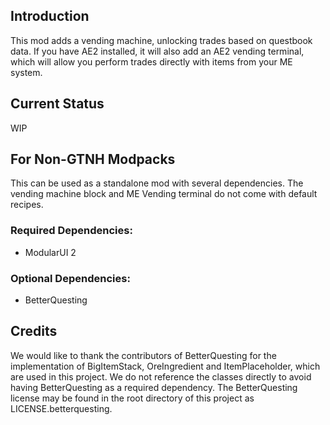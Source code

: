 ## Introduction

This mod adds a vending machine, unlocking trades based on questbook data. If you have AE2 installed, it will also add an AE2 vending terminal, which will allow you perform trades directly with items from your ME system.

## Current Status

WIP

## For Non-GTNH Modpacks

This can be used as a standalone mod with several dependencies. The vending machine block and ME Vending terminal do not come with default recipes.

### Required Dependencies:
- ModularUI 2

### Optional Dependencies:
- BetterQuesting

## Credits

We would like to thank the contributors of BetterQuesting for the implementation of BigItemStack, OreIngredient and ItemPlaceholder, which are used in this project. We do not reference the classes directly to avoid having BetterQuesting as a required dependency. The BetterQuesting license may be found in the root directory of this project as LICENSE.betterquesting.
